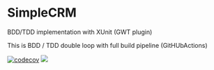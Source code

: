 # SimpleCRM
BDD/TDD implementation with XUnit (GWT plugin)

This is BDD / TDD double loop with full build pipeline (GitHUbActions)

[![codecov](https://codecov.io/gh/steevessaillant/SimpleCRM/branch/main/graph/badge.svg?token=W8ZU6MV7D2)](https://codecov.io/gh/steevessaillant/SimpleCRM)
![](https://raw.githubusercontent.com/<github-repo>/<branch-name>/badge-<project-name>-<escaped-branch-name>.svg)


